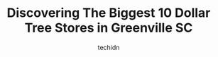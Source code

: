 ---
layout: ampstory
image: https://i0.wp.com/www.depkes.org/wp-content/uploads/2023/06/dollar-tree-0-in-greenville-sc-1685967412.jpeg?resize=640,853
author: techidn
featured: false
description: Discover the impressive array of Dollar Tree options in Greenville SC, where you can find 10 of the largest Dollar Tree establishments in the area. From renowned classics to hidden gems, Gre
title: Discovering The Biggest 10 Dollar Tree Stores in Greenville SC
cover:
   title: Discovering The Biggest 10 Dollar Tree Stores in Greenville SC
   subtitle: Rickpate
   background: https://www.depkes.org/wp-content/uploads/2023/06/dollar-tree-0-in-greenville-sc-1685967412.jpeg

pages: 
 - layout: thirds
   top: <h1>#1 Dollar General</h1>
   bottom: "<p>This Dollar General is never open never open at night. Its like past 6-30 or 7 they shut and lock the doors. If you stand in front of the building. You can see people ins</p>"
   background: https://www.depkes.org/wp-content/uploads/2023/06/dollar-tree-1-in-greenville-sc-1685967413.jpeg
   backgroundblur: true
 - layout: thirds
   top: <h1>#2 Dollar Tree</h1>
   bottom: "<p>6201 Augusta Rd, Greenville, SC 29605, United States</p>"
   background: https://www.depkes.org/wp-content/uploads/2023/06/dollar-tree-2-in-greenville-sc-1685967413.jpeg
   cta:
      link: https://www.depkes.org/blog/discovering-the-biggest-10-dollar-tree-stores-in-greenville-sc/
      text: Discovering The Biggest 10 Dollar Tree Stores in Greenville SC
 - layout: thirds
   top: <h1>#3 Dollar Tree</h1>
   bottom: "<p>3023 Wade Hampton Blvd, Taylors, SC 29687, United States</p>"
   background: https://www.depkes.org/wp-content/uploads/2023/06/dollar-tree-3-in-greenville-sc-1685967414.jpeg
   cta:
      link: https://www.depkes.org/blog/discovering-the-biggest-10-dollar-tree-stores-in-greenville-sc/
      text: Discovering The Biggest 10 Dollar Tree Stores in Greenville SC
 - layout: thirds
   top: <h1>#4 Dollar Tree</h1>
   bottom: "<p>2404 E North St, Greenville, SC 29615, United States</p>"
   background: https://images.unsplash.com/photo-1567095761054-7a02e69e5c43?ixlib=rb-4.0.3&ixid=MnwxMjA3fDB8MHxwaG90by1wYWdlfHx8fGVufDB8fHx8&auto=format&fit=crop&w=640&h=853&q=80
   cta:
      link: https://www.depkes.org/blog/discovering-the-biggest-10-dollar-tree-stores-in-greenville-sc/
      text: Discovering The Biggest 10 Dollar Tree Stores in Greenville SC
 - layout: thirds
   top: <h1>#5 Dollar Tree</h1>
   bottom: "<p>2459 Laurens Rd, Greenville, SC 29607, United States</p>"
   background: https://images.unsplash.com/photo-1591393223703-56fe1347ac62?ixlib=rb-4.0.3&ixid=MnwxMjA3fDB8MHxwaG90by1wYWdlfHx8fGVufDB8fHx8&auto=format&fit=crop&w=640&h=853&q=80
   cta:
      link: https://www.depkes.org/blog/discovering-the-biggest-10-dollar-tree-stores-in-greenville-sc/
      text: Discovering The Biggest 10 Dollar Tree Stores in Greenville SC
 - layout: thirds
   top: <h1>#6 Dollar Tree</h1>
   bottom: "<p>1451 Woodruff Rd E, Greenville, SC 29607, United States</p>"
   background: https://images.unsplash.com/photo-1597773150796-e5c14ebecbf5?ixlib=rb-4.0.3&ixid=MnwxMjA3fDB8MHxwaG90by1wYWdlfHx8fGVufDB8fHx8&auto=format&fit=crop&w=640&h=853&q=80
   cta:
      link: https://www.depkes.org/blog/discovering-the-biggest-10-dollar-tree-stores-in-greenville-sc/
      text: Discovering The Biggest 10 Dollar Tree Stores in Greenville SC
 - layout: thirds
   top: <h1>#7 Dollar Tree</h1>
   bottom: "<p>1950 Cedar Lane Rd, Greenville, SC 29617, United States</p>"
   background: https://images.unsplash.com/photo-1602536052359-ef94c21c5948?ixlib=rb-4.0.3&ixid=MnwxMjA3fDB8MHxwaG90by1wYWdlfHx8fGVufDB8fHx8&auto=format&fit=crop&w=640&h=853&q=80
   cta:
      link: https://www.depkes.org/blog/discovering-the-biggest-10-dollar-tree-stores-in-greenville-sc/
      text: Discovering The Biggest 10 Dollar Tree Stores in Greenville SC
 - layout: thirds
   middle: Continue reading...
   background: https://images.unsplash.com/photo-1462556791646-c201b8241a94?ixlib=rb-4.0.3&ixid=MnwxMjA3fDB8MHxwaG90by1wYWdlfHx8fGVufDB8fHx8&auto=format&fit=crop&w=640&h=853&q=80
   cta:
      link: https://www.depkes.org/blog/discovering-the-biggest-10-dollar-tree-stores-in-greenville-sc/
      text: Discovering The Biggest 10 Dollar Tree Stores in Greenville SC
      
---
